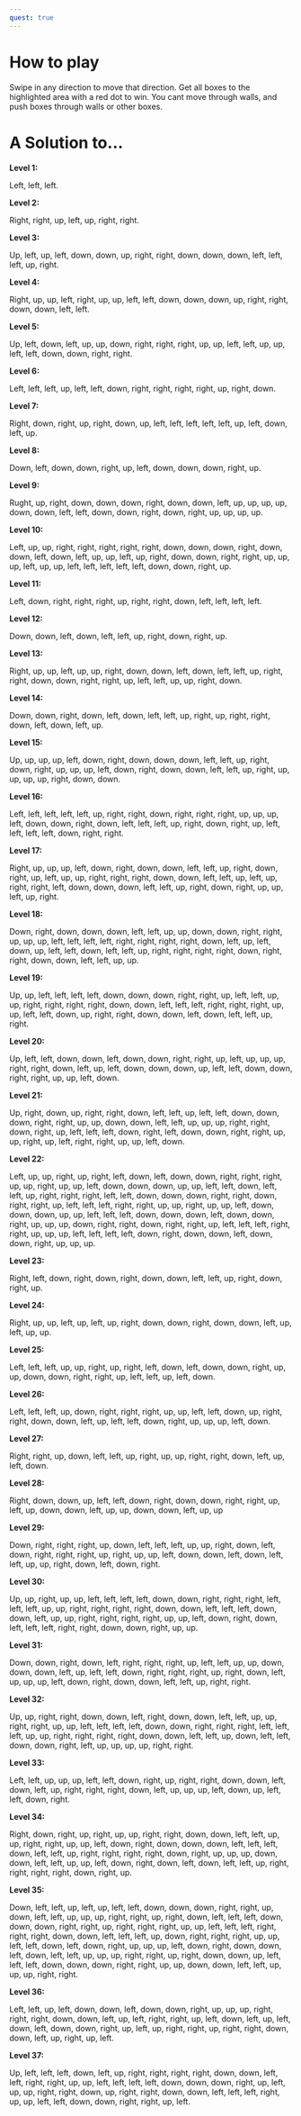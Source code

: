 ```yaml
---
quest: true
---
```

# How to play

Swipe in any direction to move that direction.
Get all boxes to the highlighted area with a red dot to win.
You cant move through walls, and push boxes through walls or other boxes.

# A Solution to...

**Level 1:**

Left, left, left.

**Level 2:**

Right, right, up, left, up, right, right.

**Level 3:**

Up, left, up, left, down, down, up, right, right, down, down, down, left, left, left, up, right.

**Level 4:**

Right, up, up, left, right, up, up, left, left, down, down, down, up, right, right, down, down, left, left.

**Level 5:**

Up, left, down, left, up, up, down, right, right, right, up, up, left, left, up, up, left, left, down, down, right, right.

**Level 6:**

Left, left, left, up, left, left, down, right, right, right, right, up, right, down.

**Level 7:**

Right, down, right, up, right, down, up, left, left, left, left, left, up, left, down, left, up.

**Level 8:**

Down, left, down, down, right, up, left, down, down, down, right, up.

**Level 9:**

Rught, up, right, down, down, down, right, down, down, left, up, up, up, up, down, down, left, left, down, down, right, down, right, up, up, up, up.

**Level 10:**

Left, up, up, right, right, right, right, right, down, down, down, right, down, down, left, down, left, up, up, left, up, right, down, down, right, right, up, up, up, left, up, up, left, left, left, left, left, down, down, right, up.

**Level 11:**

Left, down, right, right, right, up, right, right, down, left, left, left, left.

**Level 12:**

Down, down, left, down, left, left, up, right, down, right, up.

**Level 13:**

Right, up, up, left, up, up, right, down, down, left, down, left, left, up, right, right, down, down, right, right, up, left, left, up, up, right, down.

**Level 14:**

Down, down, right, down, left, down, left, left, up, right, up, right, right, down, left, down, left, up.

**Level 15:**

Up, up, up, up, left, down, right, down, down, down, left, left, up, right, down, right, up, up, up, left, down, right, down, down, left, left, up, right, up, up, up, up, right, down, down.

**Level 16:**

Left, left, left, left, left, up, right, right, down, right, right, right, up, up, up, left, down, down, right, down, left, left, left, up, right, down, right, up, left, left, left, left, down, right, right.

**Level 17:**

Right, up, up, up, left, down, right, down, down, left, left, up, right, down, right, up, left, up, up, right, right, right, down, down, left, left, up, left, up, right, right, left, down, down, down, left, left, up, right, down, right, up, up, left, up, right.

**Level 18:**

Down, right, down, down, down, left, left, up, up, down, down, right, right, up, up, up, left, left, left, left, right, right, right, right, down, left, up, left, down, up, left, left, down, left, left, up, right, right, right, right, down, right, right, down, down, left, left, up, up.

**Level 19:**

Up, up, left, left, left, left, down, down, down, right, right, up, left, left, up, up, right, right, right, right, down, down, left, left, left, right, right, right, up, up, left, left, down, up, right, right, down, down, left, down, left, left, up, right.

**Level 20:**

Up, left, left, down, down, left, down, down, right, right, up, left, up, up, up, right, right, down, left, up, left, down, down, down, up, left, left, down, down, right, right, up, up, left, down.

**Level 21:**

Up, right, down, up, right, right, down, left, left, up, left, left, down, down, down, right, right, up, up, down, down, left, left, up, up, up, right, right, down, right, up, left, left, left, down, right, left, down, down, right, right, up, up, right, up, left, right, right, up, up, left, down.

**Level 22:**

Left, up, up, right, up, right, left, down, left, down, down, right, right, right, up, up, right, up, up, left, down, down, down, up, up, left, left, down, left, left, up, right, right, right, left, left, down, down, down, right, right, down, right, right, up, left, left, left, right, right, up, up, right, up, up, left, down, down, down, up, up, left, left, left, down, down, down, left, down, down, right, up, up, up, down, right, right, down, right, right, up, left, left, left, right, right, up, up, up, left, left, left, left, down, right, down, down, left, down, down, right, up, up, up.

**Level 23:**

Right, left, down, right, down, right, down, down, left, left, up, right, down, right, up.

**Level 24:**

Right, up, up, left, up, left, up, right, down, down, right, down, down, left, up, left, up, up.

**Level 25:**

Left, left, left, up, up, right, up, right, left, down, left, down, down, right, up, up, down, down, right, right, up, left, left, up, left, down.

**Level 26:**

Left, left, left, up, down, right, right, right, up, up, left, left, down, up, right, right, down, down, left, up, left, left, down, right, up, up, up, left, down.

**Level 27:**

Right, right, up, down, left, left, up, right, up, up, right, right, down, left, up, left, down.

**Level 28:**

Right, down, down, up, left, left, down, right, down, down, right, right, up, left, up, down, down, left, up, up, down, down, left, up, up

**Level 29:**

Down, right, right, right, up, down, left, left, left, up, up, right, down, left, down, right, right, right, up, right, up, up, left, down, down, left, down, left, left, up, up, right, down, left, down, right.

**Level 30:**

Up, up, right, up, up, left, left, left, left, down, down, right, right, right, left, left, left, up, up, right, right, right, right, down, down, left, left, left, down, down, left, up, up, right, right, right, right, up, up, left, down, right, down, left, left, left, right, right, down, down, right, up, up.

**Level 31:**

Down, down, right, down, left, right, right, right, up, left, left, up, up, down, down, down, left, up, left, left, down, right, right, right, up, right, down, left, up, up, up, left, down, right, down, down, left, left, up, right, right.

**Level 32:**

Up, up, right, right, down, down, left, right, down, down, left, left, up, up, right, right, up, up, left, left, left, left, down, down, right, right, right, left, left, left, up, up, right, right, right, right, down, down, left, left, up, down, left, left, down, down, right, left, up, up, up, up, right, right.

**Level 33:**

Left, left, up, up, up, left, left, down, right, up, right, right, down, down, left, down, left, up, right, right, right, down, left, up, up, up, left, down, up, left, left, down, right.

**Level 34:**

Right, down, right, up, right, up, up, right, right, down, down, left, left, up, up, right, right, up, up, left, down, right, down, down, down, left, left, left, down, left, left, up, right, right, right, right, down, right, up, up, up, down, down, left, left, up, up, left, down, right, down, left, down, left, left, up, right, right, right, right, down, right, up.

**Level 35:**

Down, left, left, up, left, up, left, left, down, down, down, right, right, up, down, left, left, up, up, up, right, right, up, right, down, left, left, left, down, down, down, right, right, up, right, right, right, up, up, left, left, left, right, right, right, down, down, left, left, left, up, down, right, right, right, up, up, left, left, down, left, down, right, up, up, up, left, down, right, down, down, left, down, left, left, up, up, up, right, right, up, right, down, down, up, left, left, left, down, down, down, right, right, up, up, down, down, left, left, up, up, up, right, right.

**Level 36:**

Left, left, up, left, down, down, left, down, down, right, up, up, up, right, right, right, down, down, left, up, left, right, right, up, left, down, left, up, left, down, left, down, down, right, up, left, up, right, right, up, right, right, down, down, left, up, right, up, left.

**Level 37:**

Up, left, left, left, down, left, up, right, right, right, right, down, down, left, left, right, right, up, up, left, left, left, left, down, down, down, right, up, left, up, up, right, right, down, up, right, right, down, down, left, left, left, right, up, up, left, left, down, down, right, right, up, left.